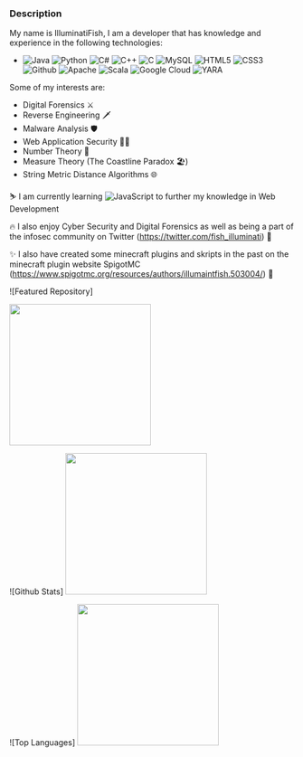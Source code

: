 ### Description

My name is IlluminatiFish, I am a developer that has knowledge and experience in the following technologies:

  - ![Java](https://img.shields.io/badge/Java-informational?style=plastic&logo=java&logoColor=black&color=f76802) ![Python](https://img.shields.io/badge/Python-informational?style=plastic&logo=python&logoColor=black&color=228ff5) ![C#](https://img.shields.io/badge/C%23-informational?style=plastic&logo=c-sharp&logoColor=black&color=20d623) ![C++](https://img.shields.io/badge/C++-informational?style=plastic&logo=c%2B%2B&logoColor=black&color=9ff723) ![C](https://img.shields.io/badge/C-informational?style=plastic&logo=c&logoColor=black&color=f2f21b) ![MySQL](https://img.shields.io/badge/MySQL-informational?style=plastic&logo=MySQL&logoColor=black&color=b05df0) ![HTML5](https://img.shields.io/badge/HTML5-informational?style=plastic&logo=HTML5&logoColor=black&color=004ffa) ![CSS3](https://img.shields.io/badge/CSS3-informational?style=plastic&logo=CSS3&logoColor=black&color=2ba64e) ![Github](https://img.shields.io/badge/GitHub-informational?style=plastic&logo=github&logoColor=black&color=498391) ![Apache](https://img.shields.io/badge/Apache-informational?style=plastic&logo=apache&logoColor=black&color=c20606) ![Scala](https://img.shields.io/badge/Scala-informational?style=plastic&logo=scala&logoColor=black&color=d15e5e) ![Google Cloud](https://img.shields.io/badge/Google%20Cloud-informational?style=plastic&logo=google-cloud&logoColor=black&color=2604d1) ![YARA](https://img.shields.io/badge/YARA-informational?style=plastic&logo=virustotal&logoColor=black&color=e31041)
 
 Some of my interests are:
 
  - Digital Forensics ⚔️
  - Reverse Engineering 🗡️
  - Malware Analysis 🛡️
  - Web Application Security 🏴‍☠️
  - Number Theory 🧮
  - Measure Theory (The Coastline Paradox 🏖️)
  - String Metric Distance Algorithms 🌐
 
⛷️ I am currently learning ![JavaScript](https://img.shields.io/badge/JavaScript-informational?style=plastic&logo=javascript&logoColor=black&color=ffa500) to further my knowledge in Web Development

🔥 I also enjoy Cyber Security and Digital Forensics as well as being a part of the infosec community on Twitter (https://twitter.com/fish_illuminati) 🔌

✨ I also have created some minecraft plugins and skripts in the past on the minecraft plugin website SpigotMC (https://www.spigotmc.org/resources/authors/illumaintfish.503004/) 🔌

![Featured Repository]


<img src="https://github-readme-stats.vercel.app/api/pin/?username=IlluminatiFish&repo=EmailAnalyzer&theme=radical" width="250" height="250">

![Github Stats]
<img src="https://github-readme-stats.vercel.app/api?username=IlluminatiFish&show_icons=true&theme=radical" width="250" height="250">

![Top Languages]
<img src="https://github-readme-stats.vercel.app/api/top-langs/?username=IlluminatiFish&theme=radical" width="250" height="250">


